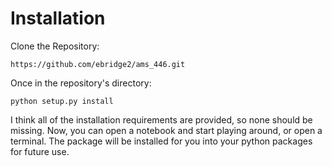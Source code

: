 # Installation

Clone the Repository:

```
https://github.com/ebridge2/ams_446.git
```

Once in the repository's directory:

```
python setup.py install
```

I think all of the installation requirements are provided, so none should be missing. Now, you can open a notebook and start playing around, or open a terminal. The package will be installed for you into your python packages for future use. 
